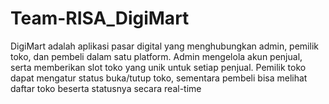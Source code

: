 # Team-RISA_DigiMart
DigiMart adalah aplikasi pasar digital yang menghubungkan admin, pemilik toko, dan pembeli dalam satu platform. Admin mengelola akun penjual, serta memberikan slot toko yang unik untuk setiap penjual. Pemilik toko dapat mengatur status buka/tutup toko, sementara pembeli bisa melihat daftar toko beserta statusnya secara real-time
